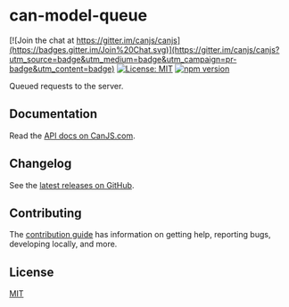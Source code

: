 # can-model-queue

[![Join the chat at https://gitter.im/canjs/canjs](https://badges.gitter.im/Join%20Chat.svg)](https://gitter.im/canjs/canjs?utm_source=badge&utm_medium=badge&utm_campaign=pr-badge&utm_content=badge)
[![License: MIT](https://img.shields.io/badge/License-MIT-blue.svg)](https://github.com/canjs/can-model-queue/blob/master/LICENSE.md)
[![npm version](https://badge.fury.io/js/can-model-queue.svg)](https://www.npmjs.com/package/can-model-queue)

Queued requests to the server.

## Documentation

Read the [API docs on CanJS.com](https://canjs.com/doc/can-model-queue.html).

## Changelog

See the [latest releases on GitHub](https://github.com/canjs/can-model-queue/releases).

## Contributing

The [contribution guide](https://github.com/canjs/can-model-queue/blob/master/CONTRIBUTING.md) has information on getting help, reporting bugs, developing locally, and more.

## License

[MIT](https://github.com/canjs/can-model-queue/blob/master/LICENSE.md)

